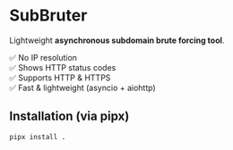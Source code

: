 # SubBruter

Lightweight **asynchronous subdomain brute forcing tool**.

✅ No IP resolution  
✅ Shows HTTP status codes  
✅ Supports HTTP & HTTPS  
✅ Fast & lightweight (asyncio + aiohttp)  

## Installation (via pipx)

```bash
pipx install .

